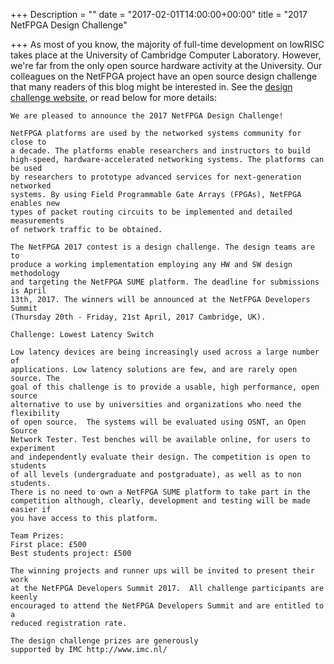 +++
Description = ""
date = "2017-02-01T14:00:00+00:00"
title = "2017 NetFPGA Design Challenge"

+++
As most of you know, the majority of full-time development on lowRISC takes 
place at the University of Cambridge Computer Laboratory. However, we're far 
from the only open source hardware activity at the University. Our colleagues 
on the NetFPGA project have an open source design challenge that many readers 
of this blog might be interested in. See the [design challenge 
website](http://www.cl.cam.ac.uk/research/srg/netfpga/challenge2017/), or read 
below for more details:

    We are pleased to announce the 2017 NetFPGA Design Challenge!

    NetFPGA platforms are used by the networked systems community for close to 
    a decade. The platforms enable researchers and instructors to build 
    high-speed, hardware-accelerated networking systems. The platforms can be used 
    by researchers to prototype advanced services for next-generation networked 
    systems. By using Field Programmable Gate Arrays (FPGAs), NetFPGA enables new 
    types of packet routing circuits to be implemented and detailed measurements 
    of network traffic to be obtained.

    The NetFPGA 2017 contest is a design challenge. The design teams are to 
    produce a working implementation employing any HW and SW design methodology 
    and targeting the NetFPGA SUME platform. The deadline for submissions is April 
    13th, 2017. The winners will be announced at the NetFPGA Developers Summit 
    (Thursday 20th - Friday, 21st April, 2017 Cambridge, UK).

    Challenge: Lowest Latency Switch

    Low latency devices are being increasingly used across a large number of 
    applications. Low latency solutions are few, and are rarely open source. The 
    goal of this challenge is to provide a usable, high performance, open source 
    alternative to use by universities and organizations who need the flexibility 
    of open source.  The systems will be evaluated using OSNT, an Open Source 
    Network Tester. Test benches will be available online, for users to experiment 
    and independently evaluate their design. The competition is open to students 
    of all levels (undergraduate and postgraduate), as well as to non students. 
    There is no need to own a NetFPGA SUME platform to take part in the 
    competition although, clearly, development and testing will be made easier if 
    you have access to this platform.  

    Team Prizes:
    First place: £500
    Best students project: £500

    The winning projects and runner ups will be invited to present their work 
    at the NetFPGA Developers Summit 2017.  All challenge participants are keenly 
    encouraged to attend the NetFPGA Developers Summit and are entitled to a 
    reduced registration rate.

    The design challenge prizes are generously 
    supported by IMC http://www.imc.nl/
